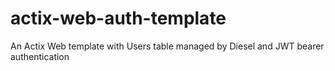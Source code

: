 # actix-web-auth-template
An Actix Web template with Users table managed by Diesel and JWT bearer authentication

